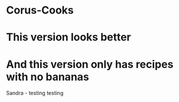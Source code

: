 # Corus-Cooks
#
# This version looks better
# And this version only has recipes with no bananas

Sandra - testing testing
